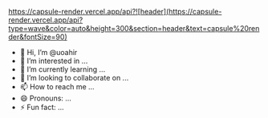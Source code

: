 https://capsule-render.vercel.app/api?![header](https://capsule-render.vercel.app/api?type=wave&color=auto&height=300&section=header&text=capsule%20render&fontSize=90)


- 👋 Hi, I’m @uoahir
- 👀 I’m interested in ...
- 🌱 I’m currently learning ...
- 💞️ I’m looking to collaborate on ...
- 📫 How to reach me ...
- 😄 Pronouns: ...
- ⚡ Fun fact: ...

<!---
uoahir/uoahir is a ✨ special ✨ repository because its `README.md` (this file) appears on your GitHub profile.
You can click the Preview link to take a look at your changes.
--->

